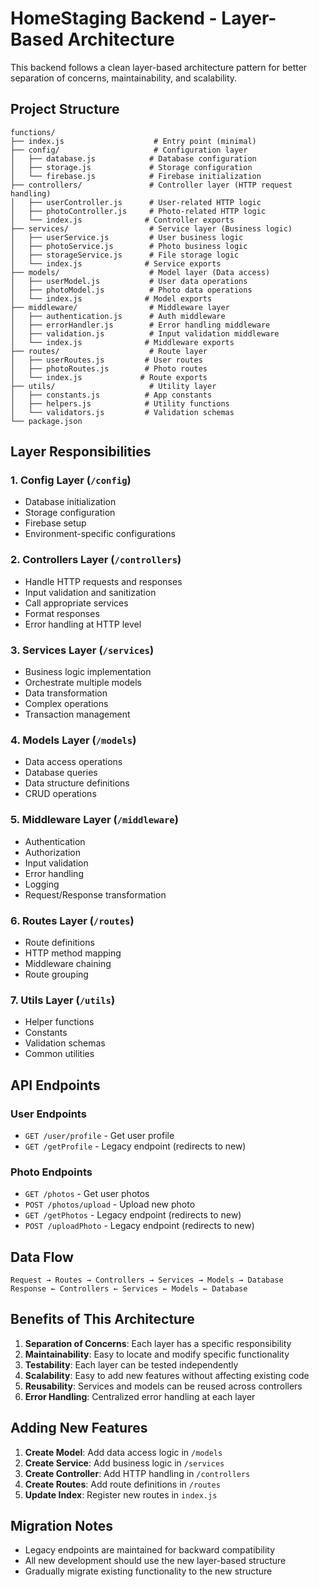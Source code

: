 # HomeStaging Backend - Layer-Based Architecture

This backend follows a clean layer-based architecture pattern for better separation of concerns, maintainability, and scalability.

## Project Structure

```
functions/
├── index.js                    # Entry point (minimal)
├── config/                     # Configuration layer
│   ├── database.js            # Database configuration
│   ├── storage.js             # Storage configuration
│   └── firebase.js            # Firebase initialization
├── controllers/               # Controller layer (HTTP request handling)
│   ├── userController.js      # User-related HTTP logic
│   ├── photoController.js     # Photo-related HTTP logic
│   └── index.js              # Controller exports
├── services/                  # Service layer (Business logic)
│   ├── userService.js         # User business logic
│   ├── photoService.js        # Photo business logic
│   ├── storageService.js      # File storage logic
│   └── index.js              # Service exports
├── models/                    # Model layer (Data access)
│   ├── userModel.js           # User data operations
│   ├── photoModel.js          # Photo data operations
│   └── index.js              # Model exports
├── middleware/                # Middleware layer
│   ├── authentication.js      # Auth middleware
│   ├── errorHandler.js        # Error handling middleware
│   ├── validation.js          # Input validation middleware
│   └── index.js              # Middleware exports
├── routes/                    # Route layer
│   ├── userRoutes.js         # User routes
│   ├── photoRoutes.js        # Photo routes
│   └── index.js             # Route exports
├── utils/                     # Utility layer
│   ├── constants.js          # App constants
│   ├── helpers.js            # Utility functions
│   └── validators.js         # Validation schemas
└── package.json
```

## Layer Responsibilities

### 1. **Config Layer** (`/config`)
- Database initialization
- Storage configuration
- Firebase setup
- Environment-specific configurations

### 2. **Controllers Layer** (`/controllers`)
- Handle HTTP requests and responses
- Input validation and sanitization
- Call appropriate services
- Format responses
- Error handling at HTTP level

### 3. **Services Layer** (`/services`)
- Business logic implementation
- Orchestrate multiple models
- Data transformation
- Complex operations
- Transaction management

### 4. **Models Layer** (`/models`)
- Data access operations
- Database queries
- Data structure definitions
- CRUD operations

### 5. **Middleware Layer** (`/middleware`)
- Authentication
- Authorization
- Input validation
- Error handling
- Logging
- Request/Response transformation

### 6. **Routes Layer** (`/routes`)
- Route definitions
- HTTP method mapping
- Middleware chaining
- Route grouping

### 7. **Utils Layer** (`/utils`)
- Helper functions
- Constants
- Validation schemas
- Common utilities

## API Endpoints

### User Endpoints
- `GET /user/profile` - Get user profile
- `GET /getProfile` - Legacy endpoint (redirects to new)

### Photo Endpoints
- `GET /photos` - Get user photos
- `POST /photos/upload` - Upload new photo
- `GET /getPhotos` - Legacy endpoint (redirects to new)
- `POST /uploadPhoto` - Legacy endpoint (redirects to new)

## Data Flow

```
Request → Routes → Controllers → Services → Models → Database
Response ← Controllers ← Services ← Models ← Database
```

## Benefits of This Architecture

1. **Separation of Concerns**: Each layer has a specific responsibility
2. **Maintainability**: Easy to locate and modify specific functionality
3. **Testability**: Each layer can be tested independently
4. **Scalability**: Easy to add new features without affecting existing code
5. **Reusability**: Services and models can be reused across controllers
6. **Error Handling**: Centralized error handling at each layer

## Adding New Features

1. **Create Model**: Add data access logic in `/models`
2. **Create Service**: Add business logic in `/services`
3. **Create Controller**: Add HTTP handling in `/controllers`
4. **Create Routes**: Add route definitions in `/routes`
5. **Update Index**: Register new routes in `index.js`

## Migration Notes

- Legacy endpoints are maintained for backward compatibility
- All new development should use the new layer-based structure
- Gradually migrate existing functionality to the new structure 